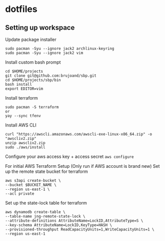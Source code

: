 # dotfiles
## Setting up workspace

Update package installer
```
sudo pacman -Syu --ignore jack2 archlinux-keyring
sudo pacman -Syu --ignore jack2 vim
```

Install custom bash prompt
```
cd $HOME/projects
git clone git@github.com:brujoand/sbp.git
cd $HOME/projects/sbp/bin
bash install
export EDITOR=vim
```


Install terraform
```
sudo pacman -S terraform
or
yay --sync tfenv
```

Install AWS CLI
```
curl "https://awscli.amazonaws.com/awscli-exe-linux-x86_64.zip" -o "awscliv2.zip"
unzip awscliv2.zip
sudo ./aws/install
```

Configure your aws access key + access secret
`aws configure`

For initial AWS Terraform Setup (Only run if AWS account is brand new)
Set up the remote state bucket for terraform
```
aws s3api create-bucket \
--bucket $BUCKET_NAME \
--region us-east-1 \
--acl private
```
Set up the state-lock table for terraform
```
aws dynamodb create-table \
--table-name jng-remote-state-lock \
--attribute-definitions AttributeName=LockID,AttributeType=S \
--key-schema AttributeName=LockID,KeyType=HASH \
--provisioned-throughput ReadCapacityUnits=1,WriteCapacityUnits=1 \
--region us-east-1
```
